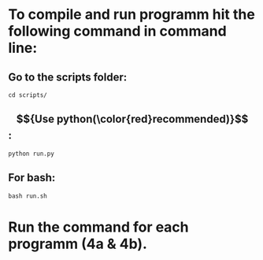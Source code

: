 # To compile and run programm hit the following command in command line:

## Go to the scripts folder:
```
cd scripts/
```

## $${Use python(\color{red}recommended)}$$:
```
python run.py
```

## For bash:
```
bash run.sh
```

# Run the command for each programm (4a & 4b).
